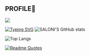 ## PROFILE👋
![](https://komarev.com/ghpvc/?username=Saloni-Kharkwal&color=green)

<!--
**Saloni-Kharkwal/Saloni-Kharkwal** is a ✨ _special_ ✨ repository because its `README.md` (this file) appears on your GitHub profile.

Here are some ideas to get you started:
- 🔭 I’m currently working on ...
- 🌱 I’m currently learning ...
- 👯 I’m looking to collaborate on ...
- 🤔 I’m looking for help with ...
- 💬 Ask me about ...
- 📫 How to reach me: ...
- 😄 Pronouns: ...
- ⚡ Fun fact: ...
-->
<a href="https://git.io/typing-svg"><img src="https://readme-typing-svg.herokuapp.com?font=Fira+Code&pause=1000&width=435&lines=Hii+My+Name+is+Saloni" alt="Typing SVG" /></a>
![SALONI'S GitHub stats](https://github-readme-stats.vercel.app/api?username=Saloni-Kharkwal&show_icons=true&theme=radical)

![Top Langs](https://github-readme-stats.vercel.app/api/top-langs/?username=Saloni-Kharkwal&hide_progress=true)

[![Readme Quotes](https://quotes-github-readme.vercel.app/api?type=horizontal&theme=dark)](https://github.com/Saloni-Kharkwal/github-readme-quotes)

